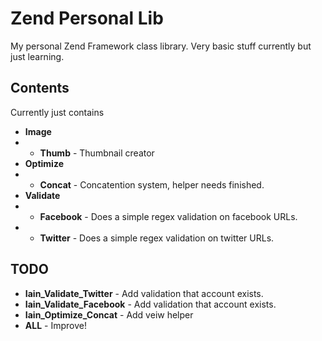 Zend Personal Lib
=================

My personal Zend Framework class library. Very basic stuff currently but just learning.

## Contents

Currently just contains

* **Image**
* * **Thumb** - Thumbnail creator
* **Optimize**
* * **Concat** - Concatention system, helper needs finished.
* **Validate**
* * **Facebook** - Does a simple regex validation on facebook URLs.
* * **Twitter** -  Does a simple regex validation on twitter URLs.

## TODO

* **Iain_Validate_Twitter** - Add validation that account exists.
* **Iain_Validate_Facebook** - Add validation that account exists.
* **Iain_Optimize_Concat** - Add veiw helper
* **ALL** - Improve!